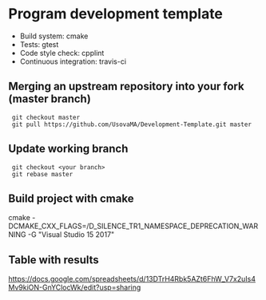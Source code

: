 # Program development template

* Build system: cmake
* Tests: gtest
* Code style check: cpplint
* Continuous integration: travis-ci


## Merging an upstream repository into your fork (master branch)
```
 git checkout master
 git pull https://github.com/UsovaMA/Development-Template.git master
```
## Update working branch
```
 git checkout <your branch>
 git rebase master
```
## Build project with cmake
cmake -DCMAKE_CXX_FLAGS=/D_SILENCE_TR1_NAMESPACE_DEPRECATION_WARNING -G "Visual Studio 15 2017" <path to sourse files>
 
## Table with results
https://docs.google.com/spreadsheets/d/13DTrH4Rbk5AZt6FhW_V7x2uIs4Mv9kiON-GnYClocWk/edit?usp=sharing
